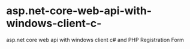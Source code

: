 # asp.net-core-web-api-with-windows-client-c-
asp.net core web api with windows client c# and PHP Registration Form
